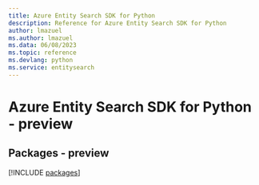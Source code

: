 ```yaml
---
title: Azure Entity Search SDK for Python
description: Reference for Azure Entity Search SDK for Python
author: lmazuel
ms.author: lmazuel
ms.data: 06/08/2023
ms.topic: reference
ms.devlang: python
ms.service: entitysearch
---
```

# Azure Entity Search SDK for Python - preview
## Packages - preview
[!INCLUDE [packages](entity-search-index.md)]